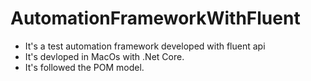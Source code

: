 # AutomationFrameworkWithFluent
- It's a test automation framework developed with fluent api
- It's devloped in MacOs with .Net Core.
- It's followed the POM model.

